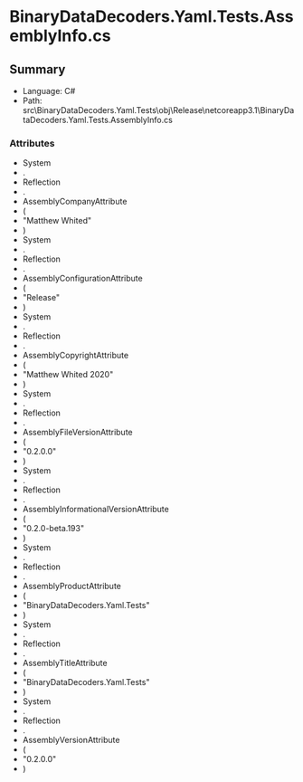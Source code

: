 ﻿# BinaryDataDecoders.Yaml.Tests.AssemblyInfo.cs

## Summary

* Language: C#
* Path: src\BinaryDataDecoders.Yaml.Tests\obj\Release\netcoreapp3.1\BinaryDataDecoders.Yaml.Tests.AssemblyInfo.cs

### Attributes

 - System
 - .
 - Reflection
 - .
 - AssemblyCompanyAttribute
 - (
 - "Matthew Whited"
 - )
 - System
 - .
 - Reflection
 - .
 - AssemblyConfigurationAttribute
 - (
 - "Release"
 - )
 - System
 - .
 - Reflection
 - .
 - AssemblyCopyrightAttribute
 - (
 - "Matthew Whited 2020"
 - )
 - System
 - .
 - Reflection
 - .
 - AssemblyFileVersionAttribute
 - (
 - "0.2.0.0"
 - )
 - System
 - .
 - Reflection
 - .
 - AssemblyInformationalVersionAttribute
 - (
 - "0.2.0-beta.193"
 - )
 - System
 - .
 - Reflection
 - .
 - AssemblyProductAttribute
 - (
 - "BinaryDataDecoders.Yaml.Tests"
 - )
 - System
 - .
 - Reflection
 - .
 - AssemblyTitleAttribute
 - (
 - "BinaryDataDecoders.Yaml.Tests"
 - )
 - System
 - .
 - Reflection
 - .
 - AssemblyVersionAttribute
 - (
 - "0.2.0.0"
 - )

